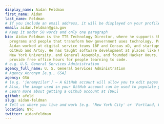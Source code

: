 ```yaml
---
display_name: Aidan Feldman
first_name: Aidan
last_name: Feldman
# If you include an email address, it will be displayed on your profile page
email: aidan.feldman@gsa.gov
# Keep it under 50 words and only one paragraph
bio: Aidan Feldman is the TTS Technology Director, where he supports the
  programs and people that transform how government uses technology. Previously,
  Aidan worked at digital service teams 18F and Census xD, and startups like
  GitHub and Artsy. He has taught software development at places like Cornell,
  New York University, and General Assembly, and founded Hacker Hours, which
  provide free office hours for people learning to code.
# e.g. U.S. General Services Administration
agency_full_name: U. S. General Services Administration
# Agency Acronym [e.g., GSA]
agency: GSA
# [e.g. 'jeremyzilar'] — A GitHub account will allow you to edit pages on Digital.gov.
# Also, the image used in your GitHub account can be used to populate your digital.gov profile photo.
# Learn more about getting a Github account at [URL]
github: afeld
slug: aidan-feldman
# Tell us where you live and work [e.g. 'New York City' or 'Portland, OR']
location: NYC
twitter: aidanfeldman
---
```

